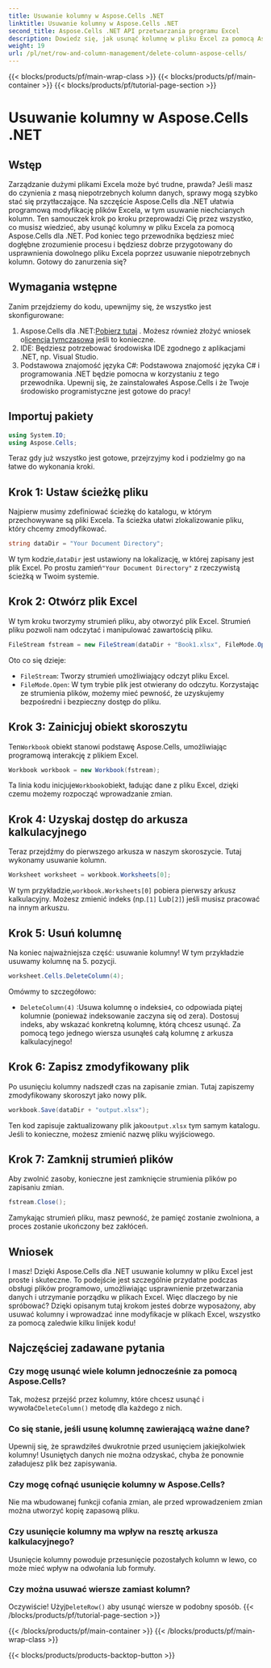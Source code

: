 ```yaml
---
title: Usuwanie kolumny w Aspose.Cells .NET
linktitle: Usuwanie kolumny w Aspose.Cells .NET
second_title: Aspose.Cells .NET API przetwarzania programu Excel
description: Dowiedz się, jak usunąć kolumnę w pliku Excel za pomocą Aspose.Cells dla .NET. Postępuj zgodnie z naszym szczegółowym przewodnikiem krok po kroku, aby usprawnić modyfikacje pliku Excel.
weight: 19
url: /pl/net/row-and-column-management/delete-column-aspose-cells/
---
```


{{< blocks/products/pf/main-wrap-class >}}
{{< blocks/products/pf/main-container >}}
{{< blocks/products/pf/tutorial-page-section >}}

# Usuwanie kolumny w Aspose.Cells .NET

## Wstęp
Zarządzanie dużymi plikami Excela może być trudne, prawda? Jeśli masz do czynienia z masą niepotrzebnych kolumn danych, sprawy mogą szybko stać się przytłaczające. Na szczęście Aspose.Cells dla .NET ułatwia programową modyfikację plików Excela, w tym usuwanie niechcianych kolumn. Ten samouczek krok po kroku przeprowadzi Cię przez wszystko, co musisz wiedzieć, aby usunąć kolumny w pliku Excela za pomocą Aspose.Cells dla .NET.
Pod koniec tego przewodnika będziesz mieć dogłębne zrozumienie procesu i będziesz dobrze przygotowany do usprawnienia dowolnego pliku Excela poprzez usuwanie niepotrzebnych kolumn. Gotowy do zanurzenia się?
## Wymagania wstępne
Zanim przejdziemy do kodu, upewnijmy się, że wszystko jest skonfigurowane:
1.  Aspose.Cells dla .NET:[Pobierz tutaj](https://releases.aspose.com/cells/net/) . Możesz również złożyć wniosek o[licencja tymczasowa](https://purchase.aspose.com/temporary-license/) jeśli to konieczne.
2. IDE: Będziesz potrzebować środowiska IDE zgodnego z aplikacjami .NET, np. Visual Studio.
3. Podstawowa znajomość języka C#: Podstawowa znajomość języka C# i programowania .NET będzie pomocna w korzystaniu z tego przewodnika.
Upewnij się, że zainstalowałeś Aspose.Cells i że Twoje środowisko programistyczne jest gotowe do pracy!
## Importuj pakiety
```csharp
using System.IO;
using Aspose.Cells;
```
Teraz gdy już wszystko jest gotowe, przejrzyjmy kod i podzielmy go na łatwe do wykonania kroki.
## Krok 1: Ustaw ścieżkę pliku
Najpierw musimy zdefiniować ścieżkę do katalogu, w którym przechowywane są pliki Excela. Ta ścieżka ułatwi zlokalizowanie pliku, który chcemy zmodyfikować.
```csharp
string dataDir = "Your Document Directory";
```
 W tym kodzie,`dataDir` jest ustawiony na lokalizację, w której zapisany jest plik Excel. Po prostu zamień`"Your Document Directory"` z rzeczywistą ścieżką w Twoim systemie.
## Krok 2: Otwórz plik Excel
W tym kroku tworzymy strumień pliku, aby otworzyć plik Excel. Strumień pliku pozwoli nam odczytać i manipulować zawartością pliku.
```csharp
FileStream fstream = new FileStream(dataDir + "Book1.xlsx", FileMode.Open);
```
Oto co się dzieje:
- `FileStream`: Tworzy strumień umożliwiający odczyt pliku Excel.
- `FileMode.Open`: W tym trybie plik jest otwierany do odczytu.
Korzystając ze strumienia plików, możemy mieć pewność, że uzyskujemy bezpośredni i bezpieczny dostęp do pliku.
## Krok 3: Zainicjuj obiekt skoroszytu
 Ten`Workbook` obiekt stanowi podstawę Aspose.Cells, umożliwiając programową interakcję z plikiem Excel.
```csharp
Workbook workbook = new Workbook(fstream);
```
 Ta linia kodu inicjuje`Workbook`obiekt, ładując dane z pliku Excel, dzięki czemu możemy rozpocząć wprowadzanie zmian.
## Krok 4: Uzyskaj dostęp do arkusza kalkulacyjnego
Teraz przejdźmy do pierwszego arkusza w naszym skoroszycie. Tutaj wykonamy usuwanie kolumn.
```csharp
Worksheet worksheet = workbook.Worksheets[0];
```
 W tym przykładzie,`workbook.Worksheets[0]` pobiera pierwszy arkusz kalkulacyjny. Możesz zmienić indeks (np.`[1]` Lub`[2]`) jeśli musisz pracować na innym arkuszu.
## Krok 5: Usuń kolumnę
Na koniec najważniejsza część: usuwanie kolumny! W tym przykładzie usuwamy kolumnę na 5. pozycji.
```csharp
worksheet.Cells.DeleteColumn(4);
```
Omówmy to szczegółowo:
- `DeleteColumn(4)` :Usuwa kolumnę o indeksie`4`, co odpowiada piątej kolumnie (ponieważ indeksowanie zaczyna się od zera). Dostosuj indeks, aby wskazać konkretną kolumnę, którą chcesz usunąć.
Za pomocą tego jednego wiersza usunąłeś całą kolumnę z arkusza kalkulacyjnego!
## Krok 6: Zapisz zmodyfikowany plik
Po usunięciu kolumny nadszedł czas na zapisanie zmian. Tutaj zapiszemy zmodyfikowany skoroszyt jako nowy plik.
```csharp
workbook.Save(dataDir + "output.xlsx");
```
 Ten kod zapisuje zaktualizowany plik jako`output.xlsx` tym samym katalogu. Jeśli to konieczne, możesz zmienić nazwę pliku wyjściowego.
## Krok 7: Zamknij strumień plików
Aby zwolnić zasoby, konieczne jest zamknięcie strumienia plików po zapisaniu zmian.
```csharp
fstream.Close();
```
Zamykając strumień pliku, masz pewność, że pamięć zostanie zwolniona, a proces zostanie ukończony bez zakłóceń.
## Wniosek
I masz! Dzięki Aspose.Cells dla .NET usuwanie kolumny w pliku Excel jest proste i skuteczne. To podejście jest szczególnie przydatne podczas obsługi plików programowo, umożliwiając usprawnienie przetwarzania danych i utrzymanie porządku w plikach Excel. 
Więc dlaczego by nie spróbować? Dzięki opisanym tutaj krokom jesteś dobrze wyposażony, aby usuwać kolumny i wprowadzać inne modyfikacje w plikach Excel, wszystko za pomocą zaledwie kilku linijek kodu!
## Najczęściej zadawane pytania
### Czy mogę usunąć wiele kolumn jednocześnie za pomocą Aspose.Cells?  
 Tak, możesz przejść przez kolumny, które chcesz usunąć i wywołać`DeleteColumn()` metodę dla każdego z nich.
### Co się stanie, jeśli usunę kolumnę zawierającą ważne dane?  
Upewnij się, że sprawdziłeś dwukrotnie przed usunięciem jakiejkolwiek kolumny! Usuniętych danych nie można odzyskać, chyba że ponownie załadujesz plik bez zapisywania.
### Czy mogę cofnąć usunięcie kolumny w Aspose.Cells?  
Nie ma wbudowanej funkcji cofania zmian, ale przed wprowadzeniem zmian można utworzyć kopię zapasową pliku.
### Czy usunięcie kolumny ma wpływ na resztę arkusza kalkulacyjnego?  
Usunięcie kolumny powoduje przesunięcie pozostałych kolumn w lewo, co może mieć wpływ na odwołania lub formuły.
### Czy można usuwać wiersze zamiast kolumn?  
 Oczywiście! Użyj`DeleteRow()` aby usunąć wiersze w podobny sposób.
{{< /blocks/products/pf/tutorial-page-section >}}

{{< /blocks/products/pf/main-container >}}
{{< /blocks/products/pf/main-wrap-class >}}

{{< blocks/products/products-backtop-button >}}
